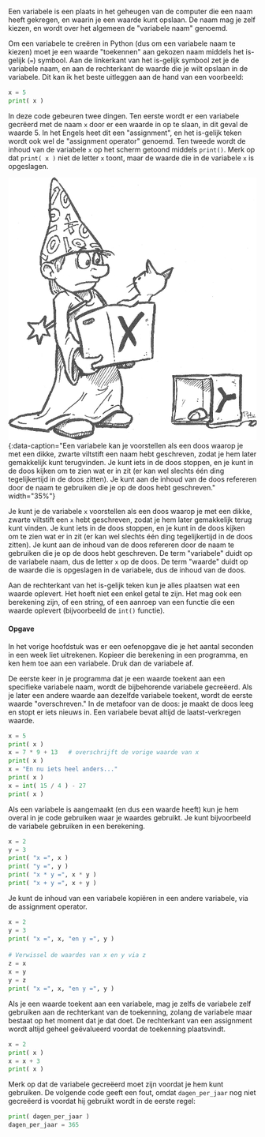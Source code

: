 Een variabele is een plaats in het geheugen van de computer die een naam
heeft gekregen, en waarin je een waarde kunt opslaan. De naam mag je
zelf kiezen, en wordt over het algemeen de "variabele naam" genoemd.

Om een variabele te creëren in Python (dus om een variabele naam te
kiezen) moet je een waarde "toekennen" aan gekozen naam middels het
is-gelijk (`=`) symbool. Aan de linkerkant van het is-gelijk symbool zet
je de variabele naam, en aan de rechterkant de waarde die je wilt
opslaan in de variabele. Dit kan ik het beste uitleggen aan de hand van
een voorbeeld:

```python
x = 5
print( x )
```

In deze code gebeuren twee dingen. Ten eerste wordt er een variabele
gecrëerd met de naam `x` door er een waarde in op te slaan, in dit geval
de waarde 5. In het Engels heet dit een "assignment", en het is-gelijk
teken wordt ook wel de "assignment operator" genoemd. Ten tweede wordt
de inhoud van de variabele `x` op het scherm getoond middels `print()`.
Merk op dat `print( x )` niet de letter `x` toont, maar de waarde die in
de variabele `x` is opgeslagen.

![variabele](media/Box.png "variabele"){:data-caption="Een variabele kan je voorstellen als een doos waarop je met een dikke, zwarte viltstift een naam hebt geschreven, zodat je hem later gemakkelijk kunt terugvinden. Je kunt iets in de doos stoppen, en je kunt in de doos kijken om te zien wat er in zit (er kan wel slechts één ding tegelijkertijd in de doos zitten). Je kunt aan de inhoud van de
doos refereren door de naam te gebruiken die je op de doos hebt geschreven." width="35%"}

Je kunt je de variabele `x` voorstellen als een doos waarop je met een
dikke, zwarte viltstift een `x` hebt geschreven, zodat je hem later
gemakkelijk terug kunt vinden. Je kunt iets in de doos stoppen, en je
kunt in de doos kijken om te zien wat er in zit (er kan wel slechts één
ding tegelijkertijd in de doos zitten). Je kunt aan de inhoud van de
doos refereren door de naam te gebruiken die je op de doos hebt
geschreven. De term "variabele" duidt op de variabele naam, dus de
letter `x` op de doos. De term "waarde" duidt op de waarde die is
opgeslagen in de variabele, dus de inhoud van de doos.

Aan de rechterkant van het is-gelijk teken kun je alles plaatsen wat een
waarde oplevert. Het hoeft niet een enkel getal te zijn. Het mag ook een
berekening zijn, of een string, of een aanroep van een functie die een
waarde oplevert (bijvoorbeeld de `int()` functie).


<div class="callout callout-info">
  <h4>Opgave</h4>
  <p>In het vorige hoofdstuk was er een oefenopgave die je het aantal
seconden in een week liet uitrekenen. Kopieer die berekening in een
programma, en ken hem toe aan een variabele. Druk dan de variabele af.</p>
</div>

De eerste keer in je programma dat je een waarde toekent aan een
specifieke variabele naam, wordt de bijbehorende variabele gecreëerd.
Als je later een andere waarde aan dezelfde variabele toekent, wordt de
eerste waarde "overschreven." In de metafoor van de doos: je maakt de
doos leeg en stopt er iets nieuws in. Een variabele bevat altijd de
laatst-verkregen waarde.

```python
x = 5
print( x )
x = 7 * 9 + 13   # overschrijft de vorige waarde van x
print( x )
x = "En nu iets heel anders..."
print( x )
x = int( 15 / 4 ) - 27
print( x )
```

Als een variabele is aangemaakt (en dus een waarde heeft) kun je hem
overal in je code gebruiken waar je waardes gebruikt. Je kunt
bijvoorbeeld de variabele gebruiken in een berekening.

```python
x = 2
y = 3
print( "x =", x )
print( "y =", y )
print( "x * y =", x * y )
print( "x + y =", x + y )
```

Je kunt de inhoud van een variabele kopiëren in een andere variabele,
via de assignment operator.

```python
x = 2
y = 3
print( "x =", x, "en y =", y )

# Verwissel de waardes van x en y via z
z = x
x = y
y = z
print( "x =", x, "en y =", y )
```

Als je een waarde toekent aan een variabele, mag je zelfs de variabele
zelf gebruiken aan de rechterkant van de toekenning, zolang de variabele
maar bestaat op het moment dat je dat doet. De rechterkant van een
assignment wordt altijd geheel geëvalueerd voordat de toekenning
plaatsvindt.

```python
x = 2
print( x )
x = x + 3
print( x )
```

Merk op dat de variabele gecreëerd moet zijn voordat je hem kunt
gebruiken. De volgende code geeft een fout, omdat `dagen_per_jaar` nog
niet gecreëerd is voordat hij gebruikt wordt in de eerste regel:

```python
print( dagen_per_jaar )
dagen_per_jaar = 365
```